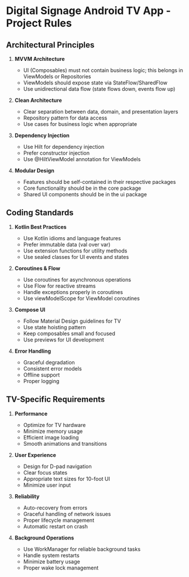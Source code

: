 # Digital Signage Android TV App - Project Rules

## Architectural Principles

1. **MVVM Architecture**
   - UI (Composables) must not contain business logic; this belongs in ViewModels or Repositories
   - ViewModels should expose state via StateFlow/SharedFlow
   - Use unidirectional data flow (state flows down, events flow up)

2. **Clean Architecture**
   - Clear separation between data, domain, and presentation layers
   - Repository pattern for data access
   - Use cases for business logic when appropriate

3. **Dependency Injection**
   - Use Hilt for dependency injection
   - Prefer constructor injection
   - Use @HiltViewModel annotation for ViewModels

4. **Modular Design**
   - Features should be self-contained in their respective packages
   - Core functionality should be in the core package
   - Shared UI components should be in the ui package

## Coding Standards

1. **Kotlin Best Practices**
   - Use Kotlin idioms and language features
   - Prefer immutable data (val over var)
   - Use extension functions for utility methods
   - Use sealed classes for UI events and states

2. **Coroutines & Flow**
   - Use coroutines for asynchronous operations
   - Use Flow for reactive streams
   - Handle exceptions properly in coroutines
   - Use viewModelScope for ViewModel coroutines

3. **Compose UI**
   - Follow Material Design guidelines for TV
   - Use state hoisting pattern
   - Keep composables small and focused
   - Use previews for UI development

4. **Error Handling**
   - Graceful degradation
   - Consistent error models
   - Offline support
   - Proper logging

## TV-Specific Requirements

1. **Performance**
   - Optimize for TV hardware
   - Minimize memory usage
   - Efficient image loading
   - Smooth animations and transitions

2. **User Experience**
   - Design for D-pad navigation
   - Clear focus states
   - Appropriate text sizes for 10-foot UI
   - Minimize user input

3. **Reliability**
   - Auto-recovery from errors
   - Graceful handling of network issues
   - Proper lifecycle management
   - Automatic restart on crash

4. **Background Operations**
   - Use WorkManager for reliable background tasks
   - Handle system restarts
   - Minimize battery usage
   - Proper wake lock management